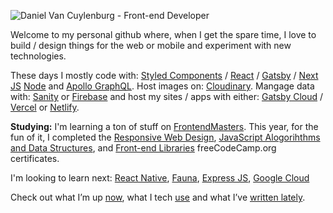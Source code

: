 
![Daniel Van Cuylenburg - Front-end Developer](https://res.cloudinary.com/danielvanc/image/upload/v1594321018/logo3.jpg)

Welcome to my personal github where, when I get the spare time, I love to build / design things for the web or mobile and experiment with new technologies.

These days I mostly code with: [Styled Components](https://styled-components.com/) /  [React](https://reactjs.org/) / [Gatsby](https://www.gatsbyjs.org/) / [Next JS](https://nextjs.org/) [Node](https://nodejs.org/) and [Apollo GraphQL](https://www.apollographql.com/). Host images on: [Cloudinary](https://cloudinary.com/). Mangage data with: [Sanity](https://www.sanity.io/) or [Firebase](https://firebase.google.com/) and host my sites / apps with either: [Gatsby Cloud](https://www.gatsbyjs.com/) / [Vercel](https://vercel.com/) or [Netlify](https://www.netlify.com/).

**Studying:**
I'm learning a ton of stuff on [FrontendMasters](https://frontendmasters.com/). This year, for the fun of it, I completed the [Responsive Web Design](https://www.freecodecamp.org/certification/danielvanc/responsive-web-design), [JavaScript Alogorihthms and Data Structures](https://www.freecodecamp.org/certification/danielvanc/javascript-algorithms-and-data-structures), and [Front-end Libraries](https://www.freecodecamp.org/certification/danielvanc/front-end-libraries) freeCodeCamp.org certificates.

I'm looking to learn next: [React Native](https://reactnative.dev/), [Fauna](https://fauna.com/), [Express JS](https://expressjs.com/), [Google Cloud](https://cloud.google.com/)

Check out what I’m up [now](https://www.danielvanc.com/now), what I tech [use](https://www.danielvanc.com/uses/) and what I’ve [written lately](https://www.danielvanc.com/notes/).

<!--
**danielvanc/danielvanc** is a ✨ _special_ ✨ repository because its `README.md` (this file) appears on your GitHub profile.

Here are some ideas to get you started:

- 🔭 I’m currently working on ...
- 🌱 I’m currently learning ...
- 👯 I’m looking to collaborate on ...
- 🤔 I’m looking for help with ...
- 💬 Ask me about ...
- 📫 How to reach me: ...
- 😄 Pronouns: ...
- ⚡ Fun fact: ...
-->
